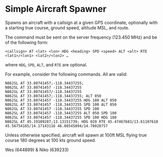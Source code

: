 # Simple Aircraft Spawner

Spawns an aircraft with a callsign at a given GPS coordinate, optionally with a starting true course, ground speed, altitude MSL, and route.  

The command must be sent on the server frequency (123.450 MHz) and be of the following form:
```
<callsign> AT <lat> <lon> HDG <heading> SPD <speed> ALT <alt> RTE <lat1>/<lon1> <lat2>/<lon2> …
```
where `HDG`, `SPD`, `ALT`, and `RTE` are optional.  

For example, consider the following commands. All are valid:
```
N862SL AT 33.80741457;-118.34437255;
N862SL AT 33.80741457 -118.34437255
N862SL AT 33.80741457/-118.34437255
N862SL AT 33.80741457;-118.34437255; ALT 050
N862SL AT 33.80741457 -118.34437255 HDG 180 ALT 050
N862SL AT 33.80741457 -118.34437255 SPD 100 ALT 050
N862SL AT 33.80741457 -118.34437255 SPD 100
N862SL AT 33.80741457 -118.34437255 ALT 050 SPD 100
N862SL AT 33.80741457 -118.34437255 SPD 100 HDG 180
N862SL AT 45.19109287;13.13151739; HDG 020 RTE 45.47467683/13.61107610 45.56754165/14.17143116 46.08545894/14.78028757
```

Unless otherwise specified, aircraft will spawn at 100ft MSL flying true course 180 degrees at 100 kts ground speed.

Wes (644899) & Niko (639233)